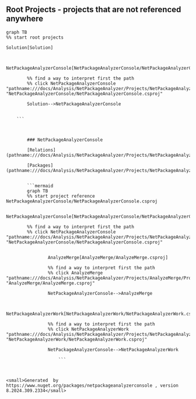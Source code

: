 
## Root Projects - projects that are not referenced anywhere

```mermaid
graph TB
%% start root projects

Solution[Solution]


        NetPackageAnalyzerConsole[NetPackageAnalyzerConsole/NetPackageAnalyzerConsole.csproj]

        %% find a way to interpret first the path
        %% click NetPackageAnalyzerConsole "pathname:///docs/Analysis/NetPackageAnalyzer/Projects/NetPackageAnalyzerConsole/ProjectReferences" "NetPackageAnalyzerConsole/NetPackageAnalyzerConsole.csproj"

        Solution-->NetPackageAnalyzerConsole


    ```



        ### NetPackageAnalyzerConsole

        [Relations](pathname:///docs/Analysis/NetPackageAnalyzer/Projects/NetPackageAnalyzerConsole/ProjectReferences)

        [Packages](pathname:///docs/Analysis/NetPackageAnalyzer/Projects/NetPackageAnalyzerConsole/Packages)


        ```mermaid
        graph TB
        %% start project reference NetPackageAnalyzerConsole/NetPackageAnalyzerConsole.csproj

        NetPackageAnalyzerConsole[NetPackageAnalyzerConsole/NetPackageAnalyzerConsole.csproj]

        %% find a way to interpret first the path
        %% click NetPackageAnalyzerConsole "pathname:///docs/Analysis/NetPackageAnalyzer/Projects/NetPackageAnalyzerConsole/ProjectReferences" "NetPackageAnalyzerConsole/NetPackageAnalyzerConsole.csproj"


                AnalyzeMerge[AnalyzeMerge/AnalyzeMerge.csproj]

                %% find a way to interpret first the path
                %% click AnalyzeMerge "pathname:///docs/Analysis/NetPackageAnalyzer/Projects/AnalyzeMerge/ProjectReferences" "AnalyzeMerge/AnalyzeMerge.csproj"

                NetPackageAnalyzerConsole-->AnalyzeMerge

            
                NetPackageAnalyzerWork[NetPackageAnalyzerWork/NetPackageAnalyzerWork.csproj]

                %% find a way to interpret first the path
                %% click NetPackageAnalyzerWork "pathname:///docs/Analysis/NetPackageAnalyzer/Projects/NetPackageAnalyzerWork/ProjectReferences" "NetPackageAnalyzerWork/NetPackageAnalyzerWork.csproj"

                NetPackageAnalyzerConsole-->NetPackageAnalyzerWork

                    ```
    


<small>Generated  by https://www.nuget.org/packages/netpackageanalyzerconsole , version 8.2024.309.2334</small>